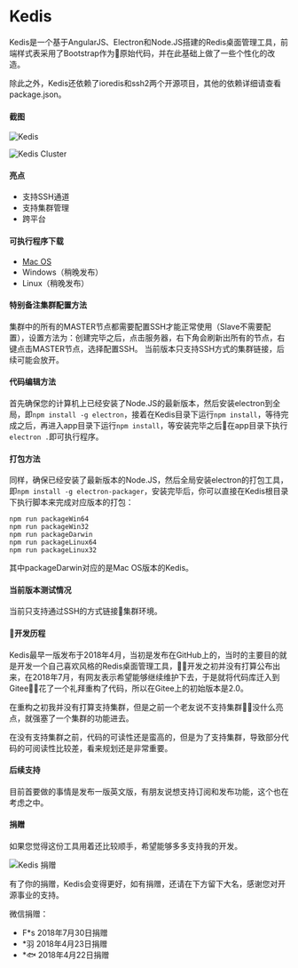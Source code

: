 # Kedis
Kedis是一个基于AngularJS、Electron和Node.JS搭建的Redis桌面管理工具，前端样式表采用了Bootstrap作为原始代码，并在此基础上做了一些个性化的改造。

除此之外，Kedis还依赖了ioredis和ssh2两个开源项目，其他的依赖详细请查看package.json。

#### 截图

![Kedis](https://images.gitee.com/uploads/images/2018/0801/162246_f70f2189_115307.png "Kedis")

![Kedis Cluster](https://images.gitee.com/uploads/images/2018/0803/120220_2e80bea2_115307.png "Kedis Cluster")

#### 亮点

- 支持SSH通道
- 支持集群管理
- 跨平台

#### 可执行程序下载

- [Mac OS](https://gitee.com/kehaw9818/Kedis/releases)
- Windows（稍晚发布）
- Linux（稍晚发布）

#### 特别备注集群配置方法

集群中的所有的MASTER节点都需要配置SSH才能正常使用（Slave不需要配置），设置方法为：创建完毕之后，点击服务器，右下角会刷新出所有的节点，右键点击MASTER节点，选择配置SSH。
当前版本只支持SSH方式的集群链接，后续可能会放开。

#### 代码编辑方法

首先确保您的计算机上已经安装了Node.JS的最新版本，然后安装electron到全局，即`npm install -g electron`，接着在Kedis目录下运行`npm install`，等待完成之后，再进入app目录下运行`npm install`，等安装完毕之后在app目录下执行`electron .`即可执行程序。

#### 打包方法

同样，确保已经安装了最新版本的Node.JS，然后全局安装electron的打包工具，即`npm install -g electron-packager`，安装完毕后，你可以直接在Kedis根目录下执行脚本来完成对应版本的打包：
```
npm run packageWin64
npm run packageWin32
npm run packageDarwin
npm run packageLinux64
npm run packageLinux32
```
其中packageDarwin对应的是Mac OS版本的Kedis。

#### 当前版本测试情况

当前只支持通过SSH的方式链接集群环境。

#### 开发历程

Kedis最早一版发布于2018年4月，当初是发布在GitHub上的，当时的主要目的就是开发一个自己喜欢风格的Redis桌面管理工具，开发之初并没有打算公布出来，在2018年7月，有网友表示希望能够继续维护下去，于是就将代码库迁入到Gitee，花了一个礼拜重构了代码，所以在Gitee上的初始版本是2.0。

在重构之初我并没有打算支持集群，但是之前一个老友说不支持集群没什么亮点，就强塞了一个集群的功能进去。

在没有支持集群之前，代码的可读性还是蛮高的，但是为了支持集群，导致部分代码的可阅读性比较差，看来规划还是非常重要。

#### 后续支持

目前首要做的事情是发布一版英文版，有朋友说想支持订阅和发布功能，这个也在考虑之中。

#### 捐赠

如果您觉得这份工具用着还比较顺手，希望能够多多支持我的开发。

![Kedis 捐赠](https://images.gitee.com/uploads/images/2018/0803/121032_9d458f9e_115307.png "捐赠")

有了你的捐赠，Kedis会变得更好，如有捐赠，还请在下方留下大名，感谢您对开源事业的支持。

微信捐赠：
- F*s 2018年7月30日捐赠
- *羽 2018年4月23日捐赠
- *🐟 2018年4月22日捐赠